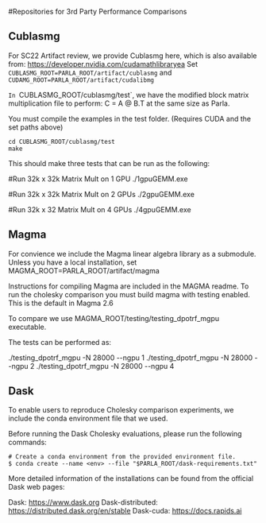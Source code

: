#Repositories for 3rd Party Performance Comparisons

## Cublasmg

For SC22 Artifact review, we provide Cublasmg here, which is also available from: https://developer.nvidia.com/cudamathlibraryea
Set `CUBLASMG_ROOT=PARLA_ROOT/artifact/cublasmg` and `CUDAMG_ROOT=PARLA_ROOT/artifact/cudalibmg`

`In `CUBLASMG_ROOT/cublasmg/test`, we have the modified block matrix multiplication file to perform: C = A @ B.T at the same size as Parla.

You must compile the examples in the test folder. (Requires CUDA and the set paths above)

```
cd CUBLASMG_ROOT/cublasmg/test
make
```

This should make three tests that can be run as the following:

#Run 32k x 32k Matrix Mult on 1 GPU
./1gpuGEMM.exe

#Run 32k x 32k Matrix Mult on 2 GPUs
./2gpuGEMM.exe

#Run 32k x 32 Matrix Mult on 4 GPUs
./4gpuGEMM.exe



## Magma

For convience we include the Magma linear algebra library as a submodule.
Unless you have a local installation, set MAGMA_ROOT=PARLA_ROOT/artifact/magma

Instructions for compiling Magma are included in the MAGMA readme.
To run the cholesky comparison you must build magma with testing enabled. 
This is the default in Magma 2.6

To compare we use MAGMA_ROOT/testing/testing_dpotrf_mgpu executable.

The tests can be performed as:

./testing_dpotrf_mgpu -N 28000 --ngpu 1
./testing_dpotrf_mgpu -N 28000 --ngpu 2
./testing_dpotrf_mgpu -N 28000 --ngpu 4


## Dask

To enable users to reproduce Cholesky comparison experiments, we include the conda
environment file that we used.

Before running the Dask Cholesky evaluations, please run the following commands:

```
# Create a conda environment from the provided environment file.
$ conda create --name <env> --file "$PARLA_ROOT/dask-requirements.txt"
```

More detailed information of the installations can be found from the official
Dask web pages:

Dask: https://www.dask.org
Dask-distributed: https://distributed.dask.org/en/stable
Dask-cuda: https://docs.rapids.ai

